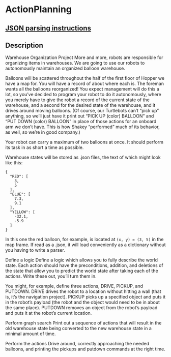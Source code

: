 # ActionPlanning

## [JSON parsing instructions](https://cpython-test-docs.readthedocs.io/en/latest/library/json.html)

## Description

Warehouse Organization Project
More and more, robots are responsible for organizing items in warehouses. We are going 
to use our robots to autonomously maintain an organized balloon warehouse.

Balloons will be scattered throughout the half of the first floor of Hopper we have a 
map for. You will have a record of about where each is. The foreman wants all the 
balloons reorganized! You expect management will do this a lot, so you’ve decided to 
program your robot to do it autonomously, where you merely have to give the robot a 
record of the current state of the warehouse, and a second for the desired state of 
the warehouse, and it drives around moving balloons. (Of course, our Turtlebots can’t 
“pick up” anything, so we’ll just have it print out “PICK UP (color) BALLOON” and 
“PUT DOWN (color) BALLOON” in place of those actions for an onboard arm we don’t have. 
This is how Shakey “performed” much of its behavior, as well, so we’re in good company.)

Your robot can carry a maximum of two balloons at once. It should perform its task in 
as short a time as possible.

Warehouse states will be stored as .json files, the text of which 
might look like this:

```
{
  "RED": [
    3,
    5
  ],
  "BLUE": [
    7.3,
    9.1
  ],
  "YELLOW": [
    -32.1,
    -5.9
  ]
}
```

In this one the red balloon, for example, is located at ```(x, y) = (3, 5)``` in the map frame. 
If read as a .json, it will load conveniently as a dictionary without you having to 
write a parser.

Define a logic
Define a logic which allows you to fully describe the world state. Each action should 
have the preconditions, addition, and deletions of the state that allow you to predict 
the world state after taking each of the actions. Write these out, you’ll turn them in.

You might, for example, define three actions, DRIVE, PICKUP, and PUTDOWN. DRIVE drives 
the robot to a location without hitting a wall (that is, it’s the navigation project). 
PICKUP picks up a specified object and puts it in the robot’s payload (the robot and 
the object would need to be in about the same place). PUTDOWN removes an object from 
the robot’s payload and puts it at the robot’s current location.

Perform graph search
Print out a sequence of actions that will result in the old warehouse state being 
converted to the new warehouse state in a minimal amount of time.

Perform the actions
Drive around, correctly approaching the needed balloons, and printing the pickups and 
putdown commands at the right time.